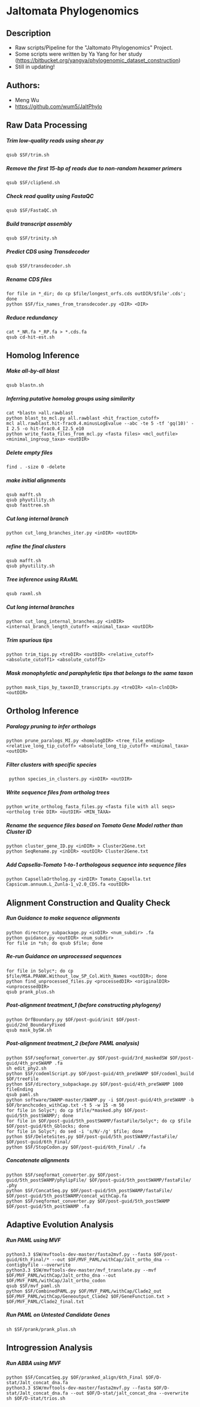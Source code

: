# Jaltomata Phylogenomics

## Description
* Raw scripts/Pipeline for the "Jaltomato Phylogenomics" Project.
* Some scripts were written by Ya Yang for her study (https://bitbucket.org/yangya/phylogenomic_dataset_construction)
* Still in updating!

## Authors: 
* Meng Wu
* https://github.com/wum5/JaltPhylo

## Raw Data Processing
##### Trim low-quality reads using shear.py
```
qsub $SF/trim.sh
```
##### Remove the first 15-bp of reads due to non-random hexamer primers
```
qsub $SF/clip5end.sh
```
##### Check read quality using FastaQC
```
qsub $SF/FastaQC.sh
```
##### Build transcript assembly
```
qsub $SF/trinity.sh
```
##### Predict CDS using Transdecoder
```
qsub $SF/transdecoder.sh
```
##### Rename CDS files
```
for file in *_dir; do cp $file/longest_orfs.cds outDIR/$file'.cds'; done
python $SF/fix_names_from_transdecoder.py <DIR> <DIR>
```
##### Reduce redundancy
```
cat *_NR.fa *_RP.fa > *.cds.fa
qsub cd-hit-est.sh
```

## Homolog Inference
##### Make all-by-all blast
```
qsub blastn.sh
```
##### Inferring putative homolog groups using similarity
```
cat *blastn >all.rawblast
python blast_to_mcl.py all.rawblast <hit_fraction_cutoff>
mcl all.rawblast.hit-frac0.4.minusLogEvalue --abc -te 5 -tf 'gq(10)' -I 2.5 -o hit-frac0.4_I2.5_e10
python write_fasta_files_from_mcl.py <fasta files> <mcl_outfile> <minimal_ingroup_taxa> <outDIR>
```
##### Delete empty files
```
find . -size 0 -delete
```
##### make initial alignments
```
qsub mafft.sh
qsub phyutility.sh
qsub fasttree.sh
```
##### Cut long internal branch
```
python cut_long_branches_iter.py <inDIR> <outDIR>
```
##### refine the final clusters
```
qsub mafft.sh
qsub phyutility.sh
```
##### Tree inference using RAxML
```
qsub raxml.sh
```
##### Cut long internal branches
```
python cut_long_internal_branches.py <inDIR> <internal_branch_length_cutoff> <minimal_taxa> <outDIR>
```
##### Trim spurious tips
```
python trim_tips.py <treDIR> <outDIR> <relative_cutoff> <absolute_cutoff1> <absolute_cutoff2>
```
##### Mask monophyletic and paraphyletic tips that belongs to the same taxon
```
python mask_tips_by_taxonID_transcripts.py <treDIR> <aln-clnDIR> <outDIR>
```

## Ortholog Inference
##### Paralogy pruning to infer orthologs
```
python prune_paralogs_MI.py <homologDIR> <tree_file_ending> <relative_long_tip_cutoff> <absolute_long_tip_cutoff> <minimal_taxa> <outDIR>
```
##### Filter clusters with specific species
```
 python species_in_clusters.py <inDIR> <outDIR>
```
##### Write sequence files from ortholog trees
```
python write_ortholog_fasta_files.py <fasta file with all seqs> <ortholog tree DIR> <outDIR> <MIN_TAXA>
```
##### Rename the sequence files based on Tomato Gene Model rather than Cluster ID
```
python cluster_gene_ID.py <inDIR> > Cluster2Gene.txt
python SeqRename.py <inDIR> <outDIR> Cluster2Gene.txt
```
##### Add Capsella-Tomato 1-to-1 orthologous sequence into sequence files
```
python CapsellaOrtholog.py <inDIR> Tomato_Capsella.txt Capsicum.annuum.L_Zunla-1_v2.0_CDS.fa <outDIR>
```

## Alignment Construction and Quality Check
##### Run Guidance to make sequence alignments
```
python directory_subpackage.py <inDIR> <num_subdir> .fa
python guidance.py <outDIR> <num_subdir>
for file in *sh; do qsub $file; done
```

##### Re-run Guidance on unprocessed sequences
```
for file in Solyc*; do cp $file/MSA.PRANK.Without_low_SP_Col.With_Names <outDIR>; done
python find_unprocessed_files.py <processedDIR> <originalDIR> <unprocessedDIR>
qsub prank_plus.sh
```

##### Post-alignment treatment_1 (before constructing phylogeny)
```
python OrfBoundary.py $OF/post-guid/init $OF/post-guid/2nd_BoundaryFixed
qsub mask_bySW.sh
```

##### Post-alignment treatment_2 (before PAML analysis)
```
python $SF/seqformat_converter.py $OF/post-guid/3rd_maskedSW $OF/post-guid/4th_preSWAMP .fa
sh edit_phy2.sh
python $SF/codemlScript.py $OF/post-guid/4th_preSWAMP $OF/codeml_build $OF/treeFile
python $SF/directory_subpackage.py $OF/post-guid/4th_preSWAMP 1000 fileEnding
qsub paml.sh
python software/SWAMP-master/SWAMP.py -i $OF/post-guid/4th_preSWAMP -b $OF/branchcodes_withCap.txt -t 5 -w 15 -m 50
for file in Solyc*; do cp $file/*masked.phy $OF/post-guid/5th_postSWAMP/; done
for file in $OF/post-guid/5th_postSWAMP/fastaFile/Solyc*; do cp $file $OF/post-guid/6th_Gblocks; done
for file in Solyc*; do sed -i 's/N/-/g' $file; done
python $SF/DeleteSites.py $OF/post-guid/5th_postSWAMP/fastaFile/ $OF/post-guid/6th_Final/
python $SF/StopCodon.py $OF/post-guid/6th_Final/ .fa
```

##### Concatenate alignments
```
python $SF/seqformat_converter.py $OF/post-guid/5th_postSWAMP/phylipFile/ $OF/post-guid/5th_postSWAMP/fastaFile/ .phy
python $SF/ConcatSeq.py $OF/post-guid/5th_postSWAMP/fastaFile/ $OF/post-guid/5th_postSWAMP/concat_withCap.fa
python $SF/seqformat_converter.py $OF/post-guid/5th_postSWAMP $OF/post-guid/5th_postSWAMP .fa
```

## Adaptive Evolution Analysis
##### Run PAML using MVF
```
python3.3 $SW/mvftools-dev-master/fasta2mvf.py --fasta $OF/post-guid/6th_Final/* --out $OF/MVF_PAML/withCap/Jalt_ortho_dna --contigbyfile --overwrite
python3.3 $SW/mvftools-dev-master/mvf_translate.py --mvf $OF/MVF_PAML/withCap/Jalt_ortho_dna --out $OF/MVF_PAML/withCap/Jalt_ortho_codon
qsub $SF/mvf_paml.sh
python $SF/CombinedPAML.py $OF/MVF_PAML/withCap/Clade2_out $OF/MVF_PAML/withCap/Geneoutput_Clade2 $OF/GeneFunction.txt > $OF/MVF_PAML/Clade2_final.txt
```

##### Run PAML on Untested Candidate Genes
```
sh $SF/prank/prank_plus.sh
```

## Introgression Analysis
##### Run ABBA using MVF
```
python $SF/ConcatSeq.py $OF/pranked_align/6th_Final $OF/D-stat/Jalt_concat_dna.fa
python3.3 $SW/mvftools-dev-master/fasta2mvf.py --fasta $OF/D-stat/Jalt_concat_dna.fa --out $OF/D-stat/jalt_concat_dna --overwrite
sh $OF/D-stat/trios.sh
```
